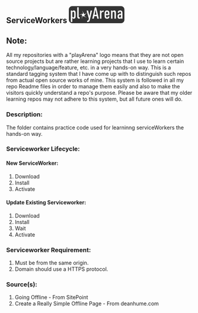 ## ServiceWorkers <img src="/img/logo.png">

Note:
-----
All my repositories with a "playArena" logo means that they are not open source projects but are rather learning projects that I use to learn certain technology/language/feature, etc. in a very hands-on way.
This is a standard tagging system that I have come up with to distinguish such repos from actual open source works of mine. This system is followed in all my repo Readme files in order to manage them easily and also to make the visitors quickly understand a repo's purpose.
Please be aware that my older learning repos may not adhere to this system, but all future ones will do. 

### Description:

The folder contains practice code used for learninng serviceWorkers the hands-on way.

### Serviceworker Lifecycle:

#### New ServiceWorker:
1. Download
2. Install
3. Activate

#### Update Existing Serviceworker:
1. Download
2. Install
3. Wait
4. Activate

### Serviceworker Requirement:
1. Must be from the same origin.
2. Domain should use a HTTPS protocol.


### Source(s):

1. Going Offline -  From SitePoint
2. Create a Really Simple Offline Page - From deanhume.com
